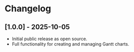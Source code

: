 # Changelog


## [1.0.0] - 2025-10-05
- Initial public release as open source.
- Full functionality for creating and managing Gantt charts.
